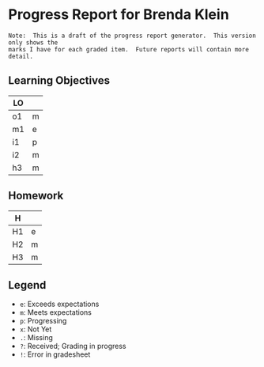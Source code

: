 # Progress Report for Brenda Klein

    Note:  This is a draft of the progress report generator.  This version only shows the
    marks I have for each graded item.  Future reports will contain more detail.
## Learning Objectives

| LO |       |  
|------|-------|
| o1   | m     |
| m1   | e     |
| i1   | p     |
| i2   | m     |
| h3   | m     |


## Homework

| H |       |  
|------|-------|
| H1   | e     |
| H2   | m     |
| H3   | m     |



## Legend 
* `e`: Exceeds expectations
* `m`: Meets expectations
* `p`: Progressing
* `x`: Not Yet
* `.`: Missing
* `?`: Received; Grading in progress
* `!`: Error in gradesheet

